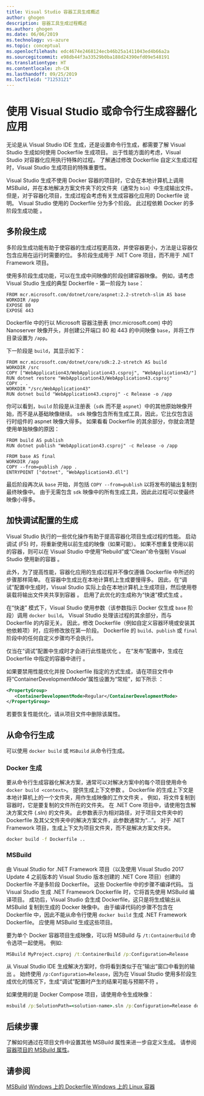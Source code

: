```yaml
---
title: Visual Studio 容器工具生成概述
author: ghogen
description: 容器工具生成过程概述
ms.author: ghogen
ms.date: 06/06/2019
ms.technology: vs-azure
ms.topic: conceptual
ms.openlocfilehash: edc4674e2468124ecb46b25a1411043ed4b66a2a
ms.sourcegitcommit: e98db44f3a33529b0ba188d24390efd09e548191
ms.translationtype: HT
ms.contentlocale: zh-CN
ms.lasthandoff: 09/25/2019
ms.locfileid: "71253121"
---
```

# <a name="building-containerized-apps-using-visual-studio-or-the-command-line"></a>使用 Visual Studio 或命令行生成容器化应用

无论是从 Visual Studio IDE 生成，还是设置命令行生成，都需要了解 Visual Studio 生成如何使用 Dockerfile 生成项目。  出于性能方面的考虑，Visual Studio 对容器化应用执行特殊的过程。 了解通过修改 Dockerfile 自定义生成过程时，Visual Studio 生成项目的特殊重要性。

Visual Studio 生成不使用 Docker 容器的项目时，它会在本地计算机上调用 MSBuild，并在本地解决方案文件夹下的文件夹（通常为 `bin`）中生成输出文件。 但是，对于容器化项目，生成过程会考虑有关生成容器化应用的 Dockerfile 说明。 Visual Studio 使用的 Dockerfile 分为多个阶段。 此过程依赖 Docker 的多阶段生成功能  。

## <a name="multistage-build"></a>多阶段生成

多阶段生成功能有助于使容器的生成过程更高效，并使容器更小，方法是让容器仅包含应用在运行时需要的位。 多阶段生成用于 .NET Core 项目，而不用于 .NET Framework 项目。

使用多阶段生成功能，可以在生成中间映像的阶段创建容器映像。 例如，请考虑 Visual Studio 生成的典型 Dockerfile - 第一阶段为 `base`：

```
FROM mcr.microsoft.com/dotnet/core/aspnet:2.2-stretch-slim AS base
WORKDIR /app
EXPOSE 80
EXPOSE 443
```

Dockerfile 中的行以 Microsoft 容器注册表 (mcr.microsoft.com) 中的 Nanoserver 映像开头，并创建公开端口 80 和 443 的中间映像 `base`，并将工作目录设置为 `/app`。

下一阶段是 `build`，其显示如下：

```
FROM mcr.microsoft.com/dotnet/core/sdk:2.2-stretch AS build
WORKDIR /src
COPY ["WebApplication43/WebApplication43.csproj", "WebApplication43/"]
RUN dotnet restore "WebApplication43/WebApplication43.csproj"
COPY . .
WORKDIR "/src/WebApplication43"
RUN dotnet build "WebApplication43.csproj" -c Release -o /app
```

你可以看到，`build` 阶段是从注册表（`sdk` 而不是 `aspnet`）中的其他原始映像开始，而不是从基础映像继续。  `sdk` 映像包含所有生成工具，因此，它比仅包含运行时组件的 aspnet 映像大得多。 如果看看 Dockerfile 的其余部分，你就会清楚使用单独映像的原因：

```
FROM build AS publish
RUN dotnet publish "WebApplication43.csproj" -c Release -o /app

FROM base AS final
WORKDIR /app
COPY --from=publish /app .
ENTRYPOINT ["dotnet", "WebApplication43.dll"]
```

最后阶段再次从 `base` 开始，并包括 `COPY --from=publish` 以将发布的输出复制到最终映像中。 由于无需包含 `sdk` 映像中的所有生成工具，因此此过程可以使最终映像小得多。

## <a name="faster-builds-for-the-debug-configuration"></a>加快调试配置的生成

Visual Studio 执行的一些优化操作有助于提高容器化项目生成过程的性能。 启动调试 (F5) 时，将重新使用以前生成的映像（如果可能）。 如果不想重复使用以前的容器，则可以在 Visual Studio 中使用“Rebuild”或“Clean”命令强制 Visual Studio 使用新的容器   。

此外，为了提高性能，容器化应用的生成过程并不像仅遵循 Dockerfile 中所述的步骤那样简单。 在容器中生成比在本地计算机上生成要慢得多。  因此，在“调试”配置中生成时，Visual Studio 实际上会在本地计算机上生成项目，然后使用卷装载将输出文件夹共享到容器  。 启用了此优化的生成称为“快速”模式生成  。

在“快速”  模式下，Visual Studio 使用参数（该参数指示 Docker 仅生成 `base` 阶段）调用 `docker build`。  Visual Studio 处理该过程的其余部分，而与 Dockerfile 的内容无关。 因此，修改 Dockerfile（例如自定义容器环境或安装其他依赖项）时，应将修改放在第一阶段。  Dockerfile 的 `build`、`publish` 或 `final` 阶段中的任何自定义步骤均不会执行。

仅当在“调试”配置中生成时才会进行此性能优化  。 在“发布”配置中，生成在 Dockerfile 中指定的容器中进行  。

如果要禁用性能优化并按 Dockerfile 指定的方式生成，请在项目文件中将“ContainerDevelopmentMode”属性设置为“常规”，如下所示   ：

```xml
<PropertyGroup>
   <ContainerDevelopmentMode>Regular</ContainerDevelopmentMode>
</PropertyGroup>
```

若要恢复性能优化，请从项目文件中删除该属性。

## <a name="building-from-the-command-line"></a>从命令行生成

可以使用 `docker build` 或 `MSBuild` 从命令行生成。

### <a name="docker-build"></a>Docker 生成

要从命令行生成容器化解决方案，通常可以对解决方案中的每个项目使用命令 `docker build <context>`。 提供生成上下文参数  。 Dockerfile 的生成上下文是本地计算机上的一个文件夹，用作生成映像的工作文件夹  。 例如，将文件复制到容器时，它是要复制的文件所在的文件夹。  在 .NET Core 项目中，请使用包含解决方案文件 (.sln) 的文件夹。  此参数表示为相对路径，对于项目文件夹中的 Dockerfile 及其父文件夹中的解决方案文件，此参数通常为“...”。  对于 .NET Framework 项目，生成上下文为项目文件夹，而不是解决方案文件夹。

```cmd
docker build -f Dockerfile ..
```

### <a name="msbuild"></a>MSBuild

由 Visual Studio for .NET Framework 项目（以及使用 Visual Studio 2017 Update 4 之前版本的 Visual Studio 版本创建的 .NET Core 项目）创建的 Dockerfile 不是多阶段 Dockerfile。  这些 Dockerfile 中的步骤不编译代码。  当 Visual Studio 生成 .NET Framework Dockerfile 时，它将首先使用 MSBuild 编译项目。  成功后，Visual Studio 会生成 Dockerfile，这只是将生成输出从 MSBuild 复制到生成的 Docker 映像中。  由于编译代码的步骤不包含在 Dockerfile 中，因此不能从命令行使用 `docker build` 生成 .NET Framework Dockerfile。 应使用 MSBuild 生成这些项目。

要为单个 Docker 容器项目生成映像，可以将 MSBuild 与 `/t:ContainerBuild` 命令选项一起使用。 例如:

```cmd
MSBuild MyProject.csproj /t:ContainerBuild /p:Configuration=Release
```

从 Visual Studio IDE 生成解决方案时，你将看到类似于在“输出”窗口中看到的输出  。 始终使用 `/p:Configuration=Release`，因为在 Visual Studio 使用多阶段生成优化的情况下，生成“调试”配置时产生的结果可能与预期不符  。

如果使用的是 Docker Compose 项目，请使用命令生成映像：

```cmd
msbuild /p:SolutionPath=<solution-name>.sln /p:Configuration=Release docker-compose.dcproj
```

## <a name="next-steps"></a>后续步骤

了解如何通过在项目文件中设置其他 MSBuild 属性来进一步自定义生成。 请参阅[容器项目的 MSBuild 属性](container-msbuild-properties.md)。

## <a name="see-also"></a>请参阅

[MSBuild](../msbuild/msbuild.md)
[Windows 上的 Dockerfile ](/virtualization/windowscontainers/manage-docker/manage-windows-dockerfile)
[Windows 上的 Linux 容器](/virtualization/windowscontainers/deploy-containers/linux-containers)
